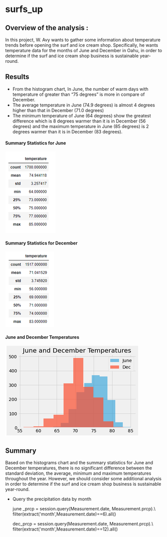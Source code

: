 # surfs_up

## Overview of the analysis :

In this project, W. Avy wants to gather some information about temperature trends before opening the surf and ice cream shop. Specifically, he wants temperature data for the months of June and December in Oahu, in order to determine if the surf and ice cream shop business is sustainable year-round.


## Results


-	From the histogram chart, In June, the number of warm days with temperature of greater than “75 degrees” is more in compare of December.
-	The average temperature in June (74.9 degrees) is almost 4 degrees higher than that in December (71.0 degrees) 
-	The minimum temperature of June (64 degrees) show the greatest difference which is 8 degrees warmer than it is in December (56 degrees) and the maximum temperature in June (85 degrees) is 2 degrees warmer than it is in December (83 degrees).


#### Summary Statistics for June
  ![June.png](https://github.com/tjavaheripour/surfs_up/blob/main/Resources/June.png)
  
#### Summary Statistics for December 

  ![December.png](https://github.com/tjavaheripour/surfs_up/blob/main/Resources/December.png)

#### June and December Temperatures

  ![June and December.png](https://github.com/tjavaheripour/surfs_up/blob/main/Resources/June%20and%20December.png)



## Summary
Based on the histograms chart and the summary statistics for June and December temperatures, there is no significant difference between the standard deviation, the average, minimum and maximum temperatures throughout the year. However, we should consider some additional analysis in order to determine if the surf and ice cream shop business is sustainable year-round.

- Query the precipitation data by month

   june _prcp = session.query(Measurement.date, Measurement.prcp).\ filter(extract('month',Measurement.date)==6).all()

   dec_prcp = session.query(Measurement.date, Measurement.prcp).\ filter(extract('month',Measurement.date)==12).all()







